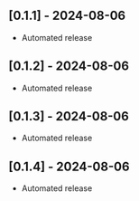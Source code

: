 ## [0.1.1] - 2024-08-06
* Automated release

## [0.1.2] - 2024-08-06
* Automated release

## [0.1.3] - 2024-08-06
* Automated release

## [0.1.4] - 2024-08-06
* Automated release

